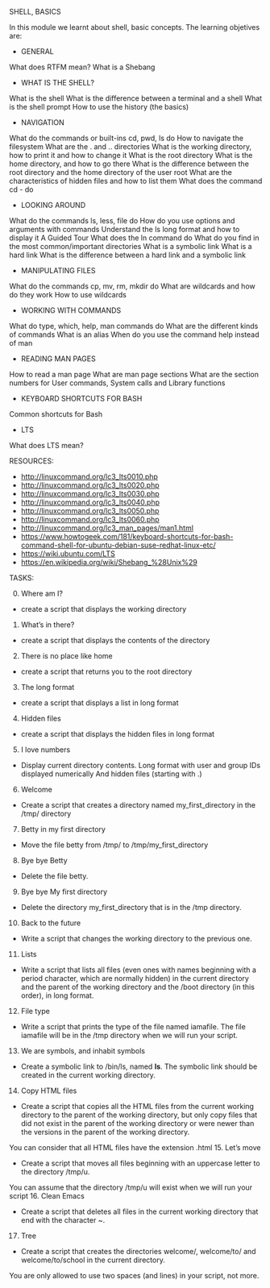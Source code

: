SHELL, BASICS


In this module we learnt about shell, basic concepts. 
The learning objetives are:

- GENERAL

What does RTFM mean?
What is a Shebang

- WHAT IS THE SHELL?

What is the shell
What is the difference between a terminal and a shell
What is the shell prompt
How to use the history (the basics)

- NAVIGATION

What do the commands or built-ins cd, pwd, ls do
How to navigate the filesystem
What are the . and .. directories
What is the working directory, how to print it and how to change it
What is the root directory
What is the home directory, and how to go there
What is the difference between the root directory and the home directory of the user root
What are the characteristics of hidden files and how to list them
What does the command cd - do

- LOOKING AROUND

What do the commands ls, less, file do
How do you use options and arguments with commands
Understand the ls long format and how to display it
A Guided Tour
What does the ln command do
What do you find in the most common/important directories
What is a symbolic link
What is a hard link
What is the difference between a hard link and a symbolic link

- MANIPULATING FILES

What do the commands cp, mv, rm, mkdir do
What are wildcards and how do they work
How to use wildcards

- WORKING WITH COMMANDS

What do type, which, help, man commands do
What are the different kinds of commands
What is an alias
When do you use the command help instead of man

- READING MAN PAGES

How to read a man page
What are man page sections
What are the section numbers for User commands, System calls and Library functions

- KEYBOARD SHORTCUTS FOR BASH

Common shortcuts for Bash

- LTS

What does LTS mean? 

RESOURCES:

- http://linuxcommand.org/lc3_lts0010.php
- http://linuxcommand.org/lc3_lts0020.php
- http://linuxcommand.org/lc3_lts0030.php
- http://linuxcommand.org/lc3_lts0040.php
- http://linuxcommand.org/lc3_lts0050.php
- http://linuxcommand.org/lc3_lts0060.php
- http://linuxcommand.org/lc3_man_pages/man1.html
- https://www.howtogeek.com/181/keyboard-shortcuts-for-bash-command-shell-for-ubuntu-debian-suse-redhat-linux-etc/
- https://wiki.ubuntu.com/LTS
- https://en.wikipedia.org/wiki/Shebang_%28Unix%29

TASKS:

0. Where am I?
- create a script that displays the working directory
1. What’s in there?
- create a script that displays the contents of the directory
2. There is no place like home
- create a script that returns you to the root directory
3. The long format
- create a script that displays a list in long format
4. Hidden files
- create a script that displays the hidden files in long format
5. I love numbers
- Display current directory contents.
 	Long format
	with user and group IDs displayed numerically
	And hidden files (starting with .)
6. Welcome
- Create a script that creates a directory named my_first_directory in the /tmp/ directory
7. Betty in my first directory
- Move the file betty from /tmp/ to /tmp/my_first_directory
8. Bye bye Betty
- Delete the file betty.
9. Bye bye My first directory
- Delete the directory my_first_directory that is in the /tmp directory.
10. Back to the future
- Write a script that changes the working directory to the previous one.
11. Lists
- Write a script that lists all files (even ones with names beginning with a period character, which are normally hidden) in the current directory and the parent of the working directory and the /boot directory (in this order), in long format.
12. File type
- Write a script that prints the type of the file named iamafile. The file iamafile will be in the /tmp directory when we will run your script.
13. We are symbols, and inhabit symbols
- Create a symbolic link to /bin/ls, named __ls__. The symbolic link should be created in the current working directory.
14. Copy HTML files
- Create a script that copies all the HTML files from the current working directory to the parent of the working directory, but only copy files that did not exist in the parent of the working directory or were newer than the versions in the parent of the working directory.

You can consider that all HTML files have the extension .html
15. Let’s move
- Create a script that moves all files beginning with an uppercase letter to the directory /tmp/u.

You can assume that the directory /tmp/u will exist when we will run your script
16. Clean Emacs
- Create a script that deletes all files in the current working directory that end with the character ~.
17. Tree
- Create a script that creates the directories welcome/, welcome/to/ and welcome/to/school in the current directory.

You are only allowed to use two spaces (and lines) in your script, not more.
